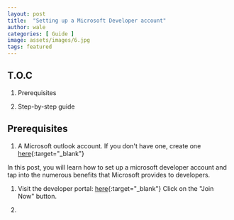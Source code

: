 ```yaml
---
layout: post
title:  "Setting up a Microsoft Developer account"
author: wale
categories: [ Guide ]
image: assets/images/6.jpg
tags: featured
---
```


## T.O.C

1. Prerequisites

1. Step-by-step guide

## Prerequisites

1. A Microsoft outlook account. If you don't have one, create one [here](https://account.microsoft.com/account?lang=en-hk){:target="_blank"}

In this post, you will learn how to set up a microsoft developer account and tap into the numerous benefits that Microsoft provides to developers.

1. Visit the developer portal: [here](https://developer.microsoft.com/en-us/microsoft-365/dev-program){:target="_blank"}
Click on the "Join Now" button.

1. 